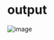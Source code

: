 # output
![image](https://github.com/user-attachments/assets/1eb9468d-49d5-4d53-9564-ad8736d00f2c)

